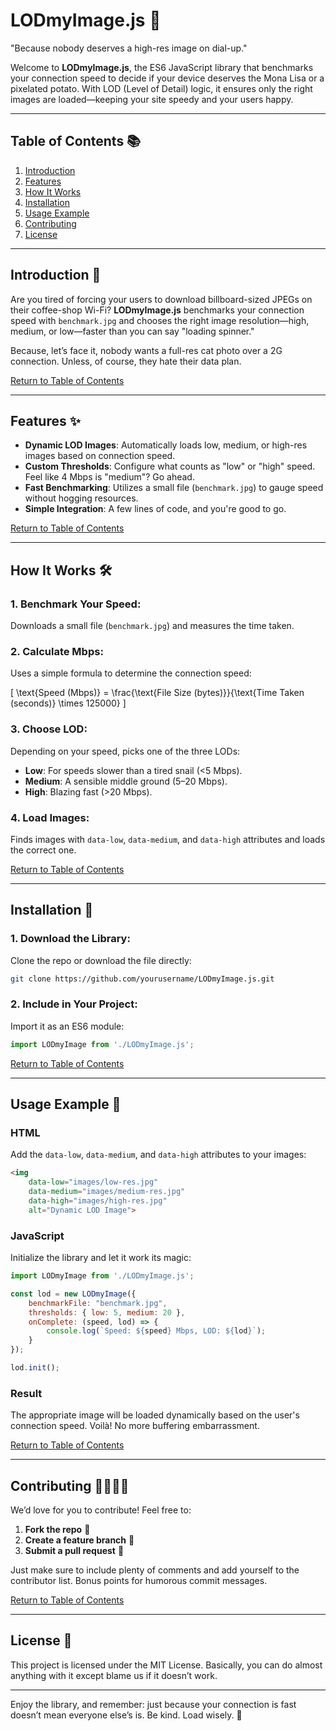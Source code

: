 # LODmyImage.js 🎨
"Because nobody deserves a high-res image on dial-up."

Welcome to **LODmyImage.js**, the ES6 JavaScript library that benchmarks your connection speed to decide if your device deserves the Mona Lisa or a pixelated potato. With LOD (Level of Detail) logic, it ensures only the right images are loaded—keeping your site speedy and your users happy.

---

## Table of Contents 📚
1. [Introduction](#introduction-)
2. [Features](#features-)
3. [How It Works](#how-it-works-)
4. [Installation](#installation-)
5. [Usage Example](#usage-example-)
6. [Contributing](#contributing-)
7. [License](#license-)

---

## Introduction 🎉
Are you tired of forcing your users to download billboard-sized JPEGs on their coffee-shop Wi-Fi? **LODmyImage.js** benchmarks your connection speed with `benchmark.jpg` and chooses the right image resolution—high, medium, or low—faster than you can say "loading spinner."

Because, let’s face it, nobody wants a full-res cat photo over a 2G connection. Unless, of course, they hate their data plan.

[Return to Table of Contents](#table-of-contents-)

---

## Features ✨
- **Dynamic LOD Images**: Automatically loads low, medium, or high-res images based on connection speed.
- **Custom Thresholds**: Configure what counts as "low" or "high" speed. Feel like 4 Mbps is "medium"? Go ahead.
- **Fast Benchmarking**: Utilizes a small file (`benchmark.jpg`) to gauge speed without hogging resources.
- **Simple Integration**: A few lines of code, and you're good to go.

[Return to Table of Contents](#table-of-contents-)

---

## How It Works 🛠️
### 1. **Benchmark Your Speed**:
Downloads a small file (`benchmark.jpg`) and measures the time taken.

### 2. **Calculate Mbps**:
Uses a simple formula to determine the connection speed:

\[
\text{Speed (Mbps)} = \frac{\text{File Size (bytes)}}{\text{Time Taken (seconds)} \times 125000}
\]

### 3. **Choose LOD**:
Depending on your speed, picks one of the three LODs:
- **Low**: For speeds slower than a tired snail (<5 Mbps).
- **Medium**: A sensible middle ground (5–20 Mbps).
- **High**: Blazing fast (>20 Mbps).

### 4. **Load Images**:
Finds images with `data-low`, `data-medium`, and `data-high` attributes and loads the correct one.

[Return to Table of Contents](#table-of-contents-)

---

## Installation 💾
### 1. **Download the Library**:
Clone the repo or download the file directly:
```bash
git clone https://github.com/yourusername/LODmyImage.js.git
```

### 2. **Include in Your Project**:
Import it as an ES6 module:
```javascript
import LODmyImage from './LODmyImage.js';
```

[Return to Table of Contents](#table-of-contents-)

---

## Usage Example 🚀

### HTML
Add the `data-low`, `data-medium`, and `data-high` attributes to your images:
```html
<img
    data-low="images/low-res.jpg"
    data-medium="images/medium-res.jpg"
    data-high="images/high-res.jpg"
    alt="Dynamic LOD Image">
```

### JavaScript
Initialize the library and let it work its magic:
```javascript
import LODmyImage from './LODmyImage.js';

const lod = new LODmyImage({
    benchmarkFile: "benchmark.jpg",
    thresholds: { low: 5, medium: 20 },
    onComplete: (speed, lod) => {
        console.log(`Speed: ${speed} Mbps, LOD: ${lod}`);
    }
});

lod.init();
```

### Result
The appropriate image will be loaded dynamically based on the user's connection speed. Voilà! No more buffering embarrassment.

[Return to Table of Contents](#table-of-contents-)

---

## Contributing 👩‍💻👨‍💻
We’d love for you to contribute! Feel free to:
1. **Fork the repo** 🍴
2. **Create a feature branch** 🚀
3. **Submit a pull request** 📩

Just make sure to include plenty of comments and add yourself to the contributor list. Bonus points for humorous commit messages.

[Return to Table of Contents](#table-of-contents-)

---

## License 📜
This project is licensed under the MIT License. Basically, you can do almost anything with it except blame us if it doesn’t work.

---

Enjoy the library, and remember: just because your connection is fast doesn’t mean everyone else’s is. Be kind. Load wisely. 🎨

